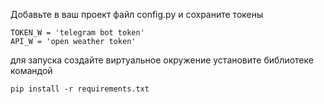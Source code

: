 Добавьте в ваш проект файл config.py и сохраните токены

    TOKEN_W = 'telegram bot token'
    API_W = 'open weather token'

для запуска создайте виртуальное окружение
установите библиотеке командой

    pip install -r requirements.txt
